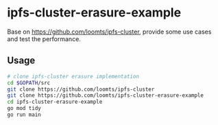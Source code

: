 # ipfs-cluster-erasure-example
Base on https://github.com/loomts/ipfs-cluster, provide some use cases and test the performance.

## Usage
```zsh
# clone ipfs-cluster erasure implementation
cd $GOPATH/src
git clone https://github.com/loomts/ipfs-cluster
git clone https://github.com/loomts/ipfs-cluster-erasure-example
cd ipfs-cluster-erasure-example
go mod tidy
go run main
```